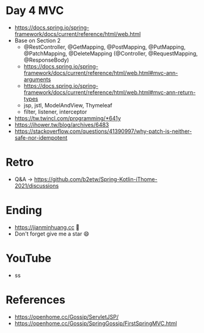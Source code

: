# Day 4 MVC
* https://docs.spring.io/spring-framework/docs/current/reference/html/web.html
* Base on Section 2
  * @RestController, @GetMapping, @PostMapping, @PutMapping, @PatchMapping, @DeleteMapping (@Controller, @RequestMapping, @ResponseBody)
  * https://docs.spring.io/spring-framework/docs/current/reference/html/web.html#mvc-ann-arguments
  * https://docs.spring.io/spring-framework/docs/current/reference/html/web.html#mvc-ann-return-types
  * jsp, jstl, ModelAndView, Thymeleaf
  * filter, listener, interceptor
* https://tw.twincl.com/programming/*641y
* https://ihower.tw/blog/archives/6483
* https://stackoverflow.com/questions/41390997/why-patch-is-neither-safe-nor-idempotent

# Retro
* Q&A -> https://github.com/b2etw/Spring-Kotlin-iThome-2021/discussions

# Ending
* https://jianminhuang.cc 🌈
* Don't forget give me a star 😄

# YouTube
* ss

# References
* https://openhome.cc/Gossip/ServletJSP/
* https://openhome.cc/Gossip/SpringGossip/FirstSpringMVC.html
